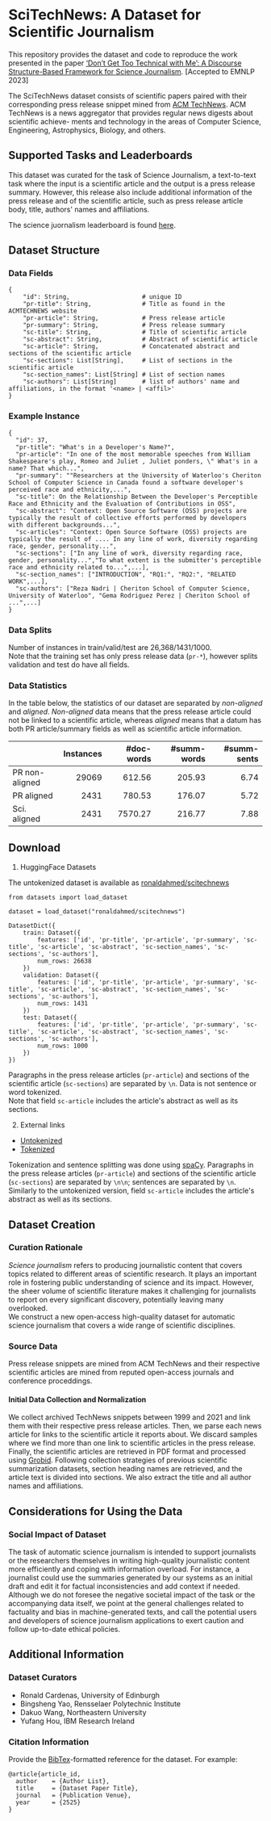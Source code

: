 # SciTechNews: A Dataset for Scientific Journalism

This repository provides the dataset and code to reproduce the work presented in the paper [‘Don’t Get Too Technical with Me’: A Discourse Structure-Based Framework for Science Journalism](link). [Accepted to EMNLP 2023]

The SciTechNews dataset consists of scientific papers paired with their corresponding
press release snippet mined from [ACM TechNews](https://technews.acm.org/).
ACM TechNews is a news aggregator that provides regular news digests about scientific achieve-
ments and technology in the areas of Computer Science, Engineering, Astrophysics, Biology, and
others.


## Supported Tasks and Leaderboards

This dataset was curated for the task of Science Journalism, a text-to-text task where the input is a scientific article and the output is a press release summary.
However, this release also include additional information of the press release and of the scientific article, such as
press release article body, title, authors' names and affiliations.

The science juornalism leaderboard is found [here]().



## Dataset Structure


### Data Fields

```
{
	"id": String,          			 # unique ID
	"pr-title": String,    		 	 # Title as found in the ACMTECHNEWS website
	"pr-article": String,  			 # Press release article
	"pr-summary": String,  		 	 # Press release summary
	"sc-title": String,    		 	 # Title of scientific article
	"sc-abstract": String, 		 	 # Abstract of scientific article
	"sc-article": String,  			 # Concatenated abstract and sections of the scientific article
	"sc-sections": List[String], 	 # List of sections in the scientific article
	"sc-section_names": List[String] # List of section names
	"sc-authors": List[String] 		 # list of authors' name and affiliations, in the format '<name> | <affil>'
}
```


### Example Instance


```
{
  "id": 37,
  "pr-title": "What's in a Developer's Name?",
  "pr-article": "In one of the most memorable speeches from William Shakespeare's play, Romeo and Juliet , Juliet ponders, \" What's in a name? That which...",
  "pr-summary": ""Researchers at the University of Waterloo's Cheriton School of Computer Science in Canada found a software developer's perceived race and ethnicity,...",
  "sc-title": On the Relationship Between the Developer's Perceptible Race and Ethnicity and the Evaluation of Contributions in OSS",
  "sc-abstract": "Context: Open Source Software (OSS) projects are typically the result of collective efforts performed by developers with different backgrounds...",
  "sc-articles": "Context: Open Source Software (OSS) projects are typically the result of .... In any line of work, diversity regarding race, gender, personality...",
  "sc-sections": ["In any line of work, diversity regarding race, gender, personality...","To what extent is the submitter's perceptible race and ethnicity related to...",...],
  "sc-section_names": ["INTRODUCTION", "RQ1:", "RQ2:", "RELATED WORK",...],
  "sc-authors": ["Reza Nadri | Cheriton School of Computer Science, University of Waterloo", "Gema Rodriguez Perez | Cheriton School of ...",...]
}
```


### Data Splits

Number of instances in train/valid/test are 26,368/1431/1000.<br>
Note that the training set has only press release data (`pr-*`), however
splits validation and test do have all fields.

### Data Statistics

In the table below, the statistics of our dataset are separated by *non-aligned* and *aligned*.
*Non-aligned* data means that the press release article could not be linked to a scientific article, whereas *aligned* means that a datum has both PR article/summary fields as well as scientific article information.

|                        | Instances | #doc-words | #summ-words | #summ-sents |
|------------------------|----------:|-----------:|------------:|------------:|
| PR non-aligned         |   29069    | 612.56  | 205.93  | 6.74 |
| PR aligned             | 2431 | 780.53  | 176.07  | 5.72 |
| Sci. aligned           | 2431 | 7570.27  | 216.77  | 7.88 |


## Download

1. HuggingFace Datasets

The untokenized dataset is available as [ronaldahmed/scitechnews](https://huggingface.co/datasets/ronaldahmed/scitechnews)

```
from datasets import load_dataset

dataset = load_dataset("ronaldahmed/scitechnews")

DatasetDict({
    train: Dataset({
        features: ['id', 'pr-title', 'pr-article', 'pr-summary', 'sc-title', 'sc-article', 'sc-abstract', 'sc-section_names', 'sc-sections', 'sc-authors'],
        num_rows: 26638
    })
    validation: Dataset({
        features: ['id', 'pr-title', 'pr-article', 'pr-summary', 'sc-title', 'sc-article', 'sc-abstract', 'sc-section_names', 'sc-sections', 'sc-authors'],
        num_rows: 1431
    })
    test: Dataset({
        features: ['id', 'pr-title', 'pr-article', 'pr-summary', 'sc-title', 'sc-article', 'sc-abstract', 'sc-section_names', 'sc-sections', 'sc-authors'],
        num_rows: 1000
    })
})

```

Paragraphs in the press release articles (`pr-article`) and sections of the scientific article (`sc-sections`)
are separated by `\n`. Data is not sentence or word tokenized.<br>
Note that field `sc-article` includes the article's abstract as well as its sections.

2. External links
- [Untokenized](https://drive.google.com/file/d/1vjbrQKQHUmDFO-pzzvwzA42FayV2a5PL/view?usp=sharing)
- [Tokenized](https://drive.google.com/file/d/1hILN6vWag9C9SPrDMWlqOgvd16KTWHt9/view?usp=sharing)

Tokenization and sentence splitting was done using [spaCy](https://spacy.io/).
Paragraphs in the press release articles (`pr-article`) and sections of the scientific article (`sc-sections`)
are separated by `\n\n`; sentences are separated by `\n`.
Similarly to the untokenized version, field `sc-article` includes the article's abstract as well as its sections.


## Dataset Creation

### Curation Rationale

*Science journalism* refers to producing journalistic content that covers topics related to different areas of scientific research. It plays an important role in fostering public understanding of science and its impact.
However, the sheer volume of scientific literature makes it challenging for journalists to report on every significant discovery, potentially leaving many overlooked.<br>
We construct a new open-access high-quality dataset for automatic science journalism that covers a wide range of scientific disciplines. 


### Source Data

Press release snippets are mined from ACM TechNews and their respective scientific articles are mined from 
reputed open-access journals and conference proceddings.


#### Initial Data Collection and Normalization

We collect archived TechNews snippets between 1999 and 2021 and link them with their respective press release articles. 
Then, we parse each news article for links to the scientific article it reports about.
We discard samples where we find more than one link to scientific articles in the press release.
Finally, the scientific articles are retrieved in PDF format and processed using [Grobid](https://github.com/kermitt2/grobid). 
Following collection strategies of previous scientific summarization datasets, section heading names are retrieved, and the article text is divided into sections. We also extract the title and all author names and affiliations.


## Considerations for Using the Data

### Social Impact of Dataset

The task of automatic science journalism is intended to support journalists or the researchers themselves in writing high-quality journalistic content more efficiently and coping with information overload.
For instance, a journalist could use the summaries generated by our systems as an initial draft and edit it for factual inconsistencies and add context if needed.
Although we do not foresee the negative societal impact of the task or the accompanying data itself, we point at the 
general challenges related to factuality and bias in machine-generated texts, and call the potential users and developers of science journalism 
applications to exert caution and follow up-to-date ethical policies.  


## Additional Information

### Dataset Curators

- Ronald Cardenas, University of Edinburgh
- Bingsheng Yao, Rensselaer Polytechnic Institute
- Dakuo Wang, Northeastern University
- Yufang Hou, IBM Research Ireland


### Citation Information

Provide the [BibTex](http://www.bibtex.org/)-formatted reference for the dataset. For example:
```
@article{article_id,
  author    = {Author List},
  title     = {Dataset Paper Title},
  journal   = {Publication Venue},
  year      = {2525}
}
```



